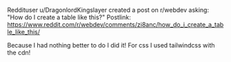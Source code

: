 Reddituser u/DragonlordKingslayer created a post on r/webdev asking: "How do I create a table like this?"
Postlink: https://www.reddit.com/r/webdev/comments/zi8anc/how_do_i_create_a_table_like_this/

Because I had nothing better to do I did it!
For css I used tailwindcss with the cdn!